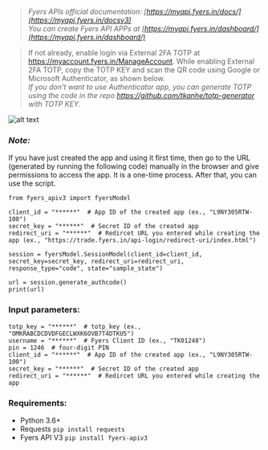 >*Fyers APIs official documentation: [https://myapi.fyers.in/docs/](https://myapi.fyers.in/docsv3)*       
>*You can create Fyers API APPs at [https://myapi.fyers.in/dashboard/](https://myapi.fyers.in/dashboard/)*


>If not already, enable login via External 2FA TOTP at https://myaccount.fyers.in/ManageAccount.
While enabling External 2FA TOTP, copy the TOTP KEY and scan the QR code using Google or Microsoft Authenticator, as shown below.    
>*If you don't want to use Authenticator app, you can generate TOTP using the code in the repo https://github.com/tkanhe/totp-generator with TOTP KEY.*

![alt text](https://github.com/tkanhe/fyers-api-access-token-v3/blob/main/totp_image.png)

### *Note:*
If you have just created the app and using it first time, then go to the URL (generated by running the following code) manually in the browser and give permissions to access the app. It is a one-time process. After that, you can use the script.
```
from fyers_apiv3 import fyersModel

client_id = "******"  # App ID of the created app (ex., "L9NY305RTW-100")
secret_key = "******"  # Secret ID of the created app
redirect_uri = "******"  # Redircet URL you entered while creating the app (ex., "https://trade.fyers.in/api-login/redirect-uri/index.html")

session = fyersModel.SessionModel(client_id=client_id, secret_key=secret_key, redirect_uri=redirect_uri, response_type="code", state="sample_state")

url = session.generate_authcode()
print(url)
```

### Input parameters:
```
totp_key = "******"  # totp_key (ex., "OMKRABCDCDVDFGECLWXK6OVB7T4DTKU5")
username = "******"  # Fyers Client ID (ex., "TK01248")
pin = 1246  # four-digit PIN
client_id = "******"  # App ID of the created app (ex., "L9NY305RTW-100")
secret_key = "******"  # Secret ID of the created app
redirect_uri = "******"  # Redircet URL you entered while creating the app
```

### Requirements:
- Python 3.6+
- Requests  ```pip install requests```
- Fyers API V3  ```pip install fyers-apiv3```
